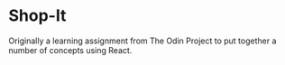 # Shop-It

Originally a learning assignment from The Odin Project to put together a number of concepts using React. 